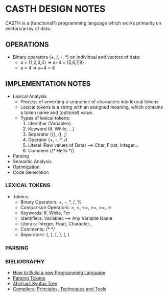 # CASTH DESIGN NOTES

CASTH is a (functional?) programming language which works primarily on vectors/array of data. 

## OPERATIONS
- Binary operators (+, /, -, *) on individual and vectors of data:
    - a = {1,2,3,4} => a+4 = {5,6,7,8}
    - a = 4 => a+4 = 8

## IMPLEMENTATION NOTES
- Lexical Analysis
    * Process of onverting a sequence of characters into lexical tokens
    * Lexical tokens is a string with an assigned meaning, which contains a token name and (optional) value.
    * Types of lexical tokens: 
        1. Identifier (Variables)
        2. Keyword (If, While, ...)
        3. Separator ({}, (), ;)
        4. Operator (+, -, *, /)
        5. Literal  (Raw values of Data) --> Char, Float, Integer...
        6. Comment (/* Hello */) 
- Parsing
- Semantic Analysis
- Optimization
- Code Generation

### LEXICAL TOKENS
- Tokens:
    - Binary Operators: +, -, *, /, %
    - Comparison Operators: >, <, <=, >=, ==, !=
    - Keywords: If, While, For
    - Identifiers: Variables --> Any Variable Name
    - Literals: Integer, Float, Character...
    - Comments: /* */
    - Separators: {, }, [, ], (, )

### PARSING


### BIBLIOGRAPHY
- [How to Build a new Programming Language](https://pgrandinetti.github.io/compilers/page/how-to-build-a-new-programming-language/)
- [Parsing Tokens](https://tomassetti.me/guide-parsing-algorithms-terminology/)
- [Abstract Syntax Tree](https://en.wikipedia.org/wiki/Abstract_syntax_tree)
- [Compilers: Principles, Techniques and Tools](https://github.com/qshadun/books/blob/master/Compilers%20Principles%20Techniques%20and%20Tools%20(2nd%20Edition)%20.pdf)